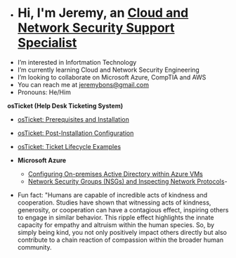 -  <h1>Hi, I'm Jeremy, an <a href="www.linkedin.com/in/jeremy-bonsu-6383a6249">Cloud and Network Security Support Specialist </a>
-  I’m interested in Infortmation Technology
-  I’m currently learning Cloud and Network Security Engineering
-  I’m looking to collaborate on Microsoft Azure, CompTIA and AWS
-  You can reach me at jeremybons@gmail.com
-  Pronouns:  He/Him
<!---
Bonsu96/Bonsu96 is a ✨ special ✨ repository because its `README.md` (this file) appears on your GitHub profile.
You can click the Preview link to take a look at your changes.
--->

 <b>osTicket (Help Desk Ticketing System)</b>
  - [osTicket: Prerequisites and Installation](https://github.com/Bonsu96/osticket)
  - [osTicket: Post-Installation Configuration](https://github.com/Bonsu96/osticket-post-install)
  - [osTicket: Ticket Lifecycle Examples](https://github.com/Bonsu96/osticket-lifecyle)
- <b>Microsoft Azure</b>
  - [Configuring On-premises Active Directory within Azure VMs](https://github.com/Bonsu96/activedirectory)
  - [Network Security Groups (NSGs) and Inspecting Network Protocols](https://github.com/joshmadakorcc/azure-network-protocols)-
  
-  Fun fact: "Humans are capable of incredible acts of kindness and cooperation. Studies have shown that witnessing acts of kindness, generosity, or cooperation can have a contagious effect, inspiring others to engage in similar behavior. This ripple effect highlights the innate capacity for empathy and altruism within the human species. So, by simply being kind, you not only positively impact others directly but also contribute to a chain reaction of compassion within the broader human community.
